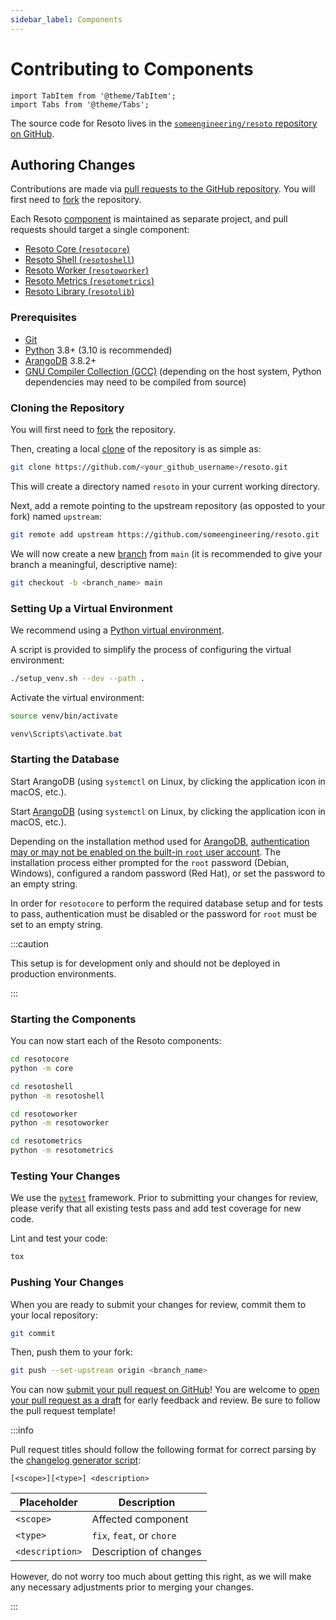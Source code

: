 ```yaml
---
sidebar_label: Components
---
```


# Contributing to Components

```mdx-code-block
import TabItem from '@theme/TabItem';
import Tabs from '@theme/Tabs';
```

The source code for Resoto lives in the [`someengineering/resoto` repository on GitHub](https://github.com/someengineering/resoto).

## Authoring Changes

Contributions are made via [pull requests to the GitHub repository](https://github.com/someengineering/resoto/pulls). You will first need to [fork](https://docs.github.com/get-started/quickstart/fork-a-repo) the repository.

Each Resoto [component](../concepts/components/index.md) is maintained as separate project, and pull requests should target a single component:

- [Resoto Core (`resotocore`)](https://github.com/someengineering/resoto/tree/main/resotocore)
- [Resoto Shell (`resotoshell`)](https://github.com/someengineering/resoto/tree/main/resotoshell)
- [Resoto Worker (`resotoworker`)](https://github.com/someengineering/resoto/tree/main/resotoworker)
- [Resoto Metrics (`resotometrics`)](https://github.com/someengineering/resoto/tree/main/resotometrics)
- [Resoto Library (`resotolib`)](https://github.com/someengineering/resoto/tree/main/resotolib)

### Prerequisites

- [Git](https://git-scm.com)
- [Python](https://python.org) 3.8+ (3.10 is recommended)
- [ArangoDB](https://arangodb.com) 3.8.2+
- [GNU Compiler Collection (GCC)](https://gcc.gnu.org) (depending on the host system, Python dependencies may need to be compiled from source)

### Cloning the Repository

You will first need to [fork](https://docs.github.com/get-started/quickstart/fork-a-repo) the repository.

Then, creating a local [clone](https://docs.github.com/repositories/creating-and-managing-repositories/cloning-a-repository) of the repository is as simple as:

```bash
git clone https://github.com/<your_github_username>/resoto.git
```

This will create a directory named `resoto` in your current working directory.

Next, add a remote pointing to the upstream repository (as opposted to your fork) named `upstream`:

```bash
git remote add upstream https://github.com/someengineering/resoto.git
```

We will now create a new [branch](https://git-scm.com/book/en/v2/Git-Branching-Branches-in-a-Nutshell) from `main` (it is recommended to give your branch a meaningful, descriptive name):

```bash
git checkout -b <branch_name> main
```

### Setting Up a Virtual Environment

We recommend using a [Python virtual environment](https://docs.python.org/3/tutorial/venv.html).

A script is provided to simplify the process of configuring the virtual environment:

```bash
./setup_venv.sh --dev --path .
```

Activate the virtual environment:

<Tabs>
<TabItem value="linux" label="Linux/macOS">

```bash
source venv/bin/activate
```

</TabItem>
<TabItem value="windows" label="Windows">

```powershell
venv\Scripts\activate.bat
```

</TabItem>
</Tabs>

### Starting the Database

Start ArangoDB (using `systemctl` on Linux, by clicking the application icon in macOS, etc.).

Start [ArangoDB](https://arangodb.com) (using `systemctl` on Linux, by clicking the application icon in macOS, etc.).

Depending on the installation method used for [ArangoDB](https://arangodb.com), [authentication may or may not be enabled on the built-in `root` user account](https://www.arangodb.com/docs/stable/getting-started-installation.html#securing-the-installation). The installation process either prompted for the `root` password (Debian, Windows), configured a random password (Red Hat), or set the password to an empty string.

In order for `resotocore` to perform the required database setup and for tests to pass, authentication must be disabled or the password for `root` must be set to an empty string.

:::caution

This setup is for development only and should not be deployed in production environments.

:::

### Starting the Components

You can now start each of the Resoto components:

<Tabs>
<TabItem value="core" label="Core">

```bash
cd resotocore
python -m core
```

</TabItem>
<TabItem value="shell" label="Shell">

```bash
cd resotoshell
python -m resotoshell
```

</TabItem>
<TabItem value="worker" label="Worker">

```bash
cd resotoworker
python -m resotoworker
```

</TabItem>
<TabItem value="metrics" label="Metrics">

```bash
cd resotometrics
python -m resotometrics
```

</TabItem>
</Tabs>

### Testing Your Changes

We use the [`pytest`](https://pytest.org) framework. Prior to submitting your changes for review, please verify that all existing tests pass and add test coverage for new code.

Lint and test your code:

```bash
tox
```

### Pushing Your Changes

When you are ready to submit your changes for review, commit them to your local repository:

```bash
git commit
```

Then, push them to your fork:

```bash
git push --set-upstream origin <branch_name>
```

You can now [submit your pull request on GitHub](https://github.com/someengineering/resoto/pulls)! You are welcome to [open your pull request as a draft](https://docs.github.com/pull-requests/collaborating-with-pull-requests/proposing-changes-to-your-work-with-pull-requests/about-pull-requests#draft-pull-requests) for early feedback and review. Be sure to follow the pull request template!

:::info

Pull request titles should follow the following format for correct parsing by the [changelog generator script](https://github.com/someengineering/resoto/blob/main/tools/release_notes.py):

```
[<scope>][<type>] <description>
```

| Placeholder     | Description               |
| --------------- | ------------------------- |
| `<scope>`       | Affected component        |
| `<type>`        | `fix`, `feat`, or `chore` |
| `<description>` | Description of changes    |

However, do not worry too much about getting this right, as we will make any necessary adjustments prior to merging your changes.

:::
